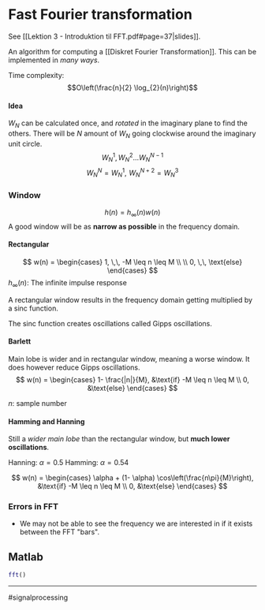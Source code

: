 # Fast Fourier transformation
See [[Lektion 3 - Introduktion til FFT.pdf#page=37|slides]].

An algorithm for computing a [[Diskret Fourier Transformation]]. This can be implemented in *many ways*.

Time complexity:
$$O\left(\frac{n}{2} \log_{2}(n)\right)$$

#### Idea
$W_N$ can be calculated once, and *rotated* in the imaginary plane to find the others. There will be $N$ amount of $W_N$ going clockwise around the imaginary unit circle.
$$W_{N}^{1}, W_{N}^{2} \dots W_{N}^{N-1}$$
$$W_{N}^{N} = W_{N}^{1},\,\, W_{N}^{N+2} = W_{N}^{3}$$

### Window

$$h(n) = h_{\infty}(n)w(n)$$
A good window will be as **narrow as possible** in the frequency domain.
#### Rectangular

$$
w(n) = \begin{cases}
1, \,\, -M \leq n \leq M \\ \\
0, \,\, \text{else}
\end{cases}
$$
$h_{\infty}(n)$: The infinite impulse response

A rectangular window results in the frequency domain getting multiplied by a $\text{sinc}$ function.

The $\text{sinc}$ function creates oscillations called Gipps oscillations.

#### Barlett
Main lobe is wider and in rectangular window, meaning a worse window. It does however reduce Gipps oscillations.
$$
w(n) =
\begin{cases}
1- \frac{|n|}{M}, &\text{if} -M \leq n \leq M \\
0, &\text{else}
\end{cases}
$$

$n$: sample number

#### Hamming and Hanning
Still a *wider main lobe* than the rectangular window, but **much lower oscillations**.

Hanning: $\alpha = 0.5$
Hamming: $\alpha = 0.54$

$$
w(n) =
\begin{cases}
\alpha + (1- \alpha) \cos\left(\frac{n\pi}{M}\right), &\text{if} -M \leq n \leq M \\
0, &\text{else}
\end{cases}
$$

### Errors in FFT
- We may not be able to see the frequency we are interested in if it exists between the FFT "bars".

## Matlab
```matlab
fft()
```



---
#signalprocessing
